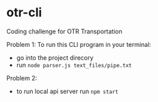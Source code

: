 # otr-cli
Coding challenge for OTR Transportation

Problem 1:
To run this CLI program in your terminal:
- go into the project direcory
- run `node parser.js text_files/pipe.txt`

Problem 2:
- to run local api server run `npm start`

